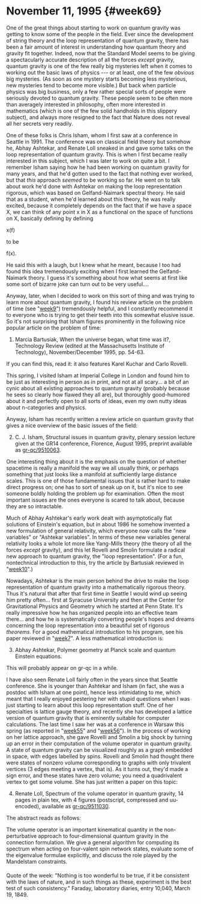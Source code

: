 # November 11, 1995 {#week69}

One of the great things about starting to work on quantum gravity was
getting to know some of the people in the field. Ever since the
development of string theory and the loop representation of quantum
gravity, there has been a fair amount of interest in understanding how
quantum theory and gravity fit together. Indeed, now that the Standard
Model seems to be giving a spectacularly accurate description of all the
forces *except* gravity, quantum gravity is one of the few really big
mysteries left when it comes to working out the basic laws of physics
--- or at least, one of the few *obvious* big mysteries. (As soon as
one mystery starts becoming less mysterious, new mysteries tend to
become more visible.) But back when particle physics was big business,
only a few rather special sorts of people were seriously devoted to
quantum gravity. These people seem to be often more than averagely
interested in philosophy, often more interested in mathematics (which is
one of the few solid handholds in this slippery subject), and always
more resigned to the fact that Nature does not reveal all her secrets
very readily.

One of these folks is Chris Isham, whom I first saw at a conference in
Seattle in 1991. The conference was on classical field theory but
somehow he, Abhay Ashtekar, and Renate Loll sneaked in and gave some
talks on the loop representation of quantum gravity. This is when I
first became really interested in this subject, which I was later to
work on quite a bit. I remember Isham saying how he had been working on
quantum gravity for many years, and that he'd gotten used to the fact
that nothing ever worked, but that *this* approach *seemed* to be
working so far. He went on to talk about work he'd done with Ashtekar
on making the loop representation rigorous, which was based on
Gelfand-Naimark spectral theory. He said that as a student, when he'd
learned about this theory, he was really excited, because it completely
depends on the fact that if we have a space X, we can think of any point
x in X as a functional on the space of functions on X, basically
defining by defining

x(f)

to be

f(x).

He said this with a laugh, but I knew what he meant, because I too had
found this idea tremendously exciting when I first learned the
Gelfand-Naimark theory. I guess it's something about how what seems at
first like some sort of bizarre joke can turn out to be very useful....

Anyway, later, when I decided to work on this sort of thing and was
trying to learn more about quantum gravity, I found his review article
on the problem of time (see "[week9](week9.html)") tremendously
helpful, and I constantly recommend it to everyone who is trying to get
their teeth into this somewhat elusive issue. So it's not surprising
that Isham figures prominently in the following nice popular article on
the problem of time:

1) Marcia Bartusiak, When the universe began, what time was it?,
Technology Review (edited at the Massachusetts Institute of Technology),
November/December 1995, pp. 54-63.

If you can find this, read it: it also features Karel Kuchar and Carlo
Rovelli.

This spring, I visited Isham at Imperial College in London and found him
to be just as interesting in person as in print, and not at all
scary... a bit of an cynic about all existing approaches to quantum
gravity (probably because he sees so clearly how flawed they all are),
but thoroughly good-humored about it and perfectly open to all sorts of
ideas, even my own nutty ideas about n-categories and physics.

Anyway, Isham has recently written a review article on quantum gravity
that gives a nice overview of the basic issues of the field:

2) C. J. Isham, Structural issues in quantum gravity, plenary session
lecture given at the GR14 conference, Florence, August 1995, preprint
available as [gr-qc/9510063](http://xxx.lanl.gov/abs/gr-qc/9510063).

One interesting thing about it is the emphasis on the question of
whether spacetime is really a manifold the way we all usually think, or
perhaps something that just looks like a manifold at sufficiently large
distance scales. This is one of those fundamental issues that is rather
hard to make direct progress on; one has to sort of sneak up on it, but
it's nice to see someone boldly holding the problem up for examination.
Often the most important issues are the ones everyone is scared to talk
about, because they are so intractable.

Much of Abhay Ashtekar's early work dealt with asymptotically flat
solutions of Einstein's equation, but in about 1986 he somehow invented
a new formulation of general relativity, which everyone now calls the
"new variables" or "Ashtekar variables". In terms of these new
variables general relativity looks a whole lot more like Yang-Mills
theory (the theory of all the forces *except* gravity), and this let
Rovelli and Smolin formulate a radical new approach to quantum gravity,
the "loop representation". (For a fun, nontechnical introduction to
this, try the article by Bartusiak reviewed in
"[week10](week10.html)".)

Nowadays, Ashtekar is the main person behind the drive to make the loop
representation of quantum gravity into a mathematically rigorous theory.
Thus it's natural that after that first time in Seattle I would wind up
seeing him pretty often... first at Syracuse University and then at the
Center for Gravitational Physics and Geometry which he started at Penn
State. It's really impressive how he has organized people into an
effective team there... and how he is systematically converting
people's hopes and dreams concerning the loop representation into a
beautiful set of rigorous *theorems*. For a good mathematical
introduction to his program, see his paper reviewed in
"[week7](week7.html)". A less mathematical introduction is:

3) Abhay Ashtekar, Polymer geometry at Planck scale and quantum
Einstein equations.

This will probably appear on gr-qc in a while.

I have also seen Renate Loll fairly often in the years since that
Seattle conference. She is younger than Ashtekar and Isham (in fact, she
was a postdoc with Isham at one point), hence less intimidating to me,
which meant that I really enjoyed pestering her with stupid questions
when I was just starting to learn about this loop representation stuff.
One of her specialties is lattice gauge theory, and recently she has
developed a lattice version of quantum gravity that is eminently
suitable for computer calculations. The last time I saw her was at a
conference in Warsaw this spring (as reported in
"[week55](week55.html)" and "[week56](week56.html)"). In the process
of working on her lattice approach, she gave Rovelli and Smolin a big
shock by turning up an error in their computation of the volume operator
in quantum gravity. A state of quantum gravity can be visualized roughly
as a graph embedded in space, with edges labelled by spins. Rovelli and
Smolin had thought there were states of nonzero volume corresponding to
graphs with only trivalent vertices (3 edges meeting a vertex, that is).
As it turns out, they'd made a sign error, and these states have zero
volume; you need a quadrivalent vertex to get some volume. She has just
written a paper on this topic:

4) Renate Loll, Spectrum of the volume operator in quantum gravity, 14
pages in plain tex, with 4 figures (postscript, compressed and
uu-encoded), available as
[gr-qc/9511030](http://xxx.lanl.gov/abs/gr-qc/9511030).

The abstract reads as follows:

The volume operator is an important kinematical quantity in the
non-perturbative approach to four-dimensional quantum gravity in the
connection formulation. We give a general algorithm for computing its
spectrum when acting on four-valent spin network states, evaluate some
of the eigenvalue formulae explicitly, and discuss the role played by
the Mandelstam constraints.

#### 

Quote of the week: "Nothing is too wonderful to be true, if it be
consistent with the laws of nature, and in such things as these,
experiment is the best test of such consistency." Faraday, laboratory
diaries, entry 10,040, March 19, 1849.
